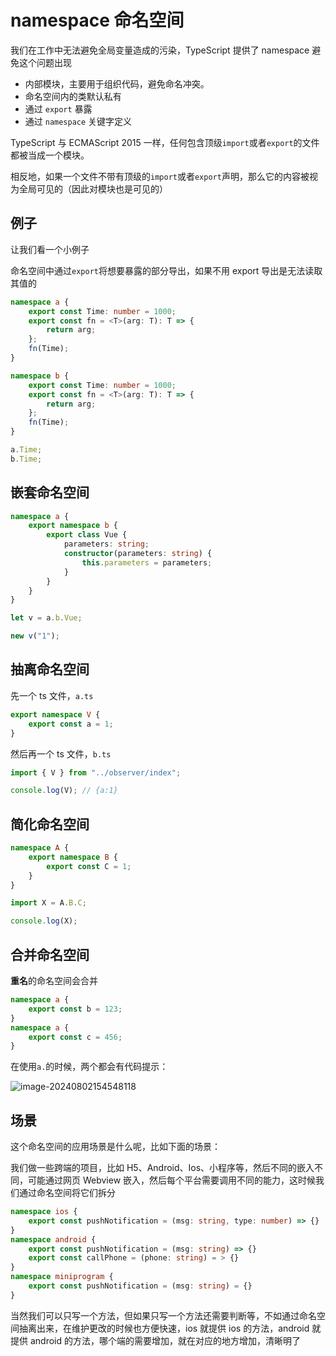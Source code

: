 # namespace 命名空间

我们在工作中无法避免全局变量造成的污染，TypeScript 提供了 namespace 避免这个问题出现

- 内部模块，主要用于组织代码，避免命名冲突。
- 命名空间内的类默认私有
- 通过 `export` 暴露
- 通过 `namespace` 关键字定义

TypeScript 与 ECMAScript 2015 一样，任何包含顶级`import`或者`export`的文件都被当成一个模块。

相反地，如果一个文件不带有顶级的`import`或者`export`声明，那么它的内容被视为全局可见的（因此对模块也是可见的）

## 例子

让我们看一个小例子

命名空间中通过`export`将想要暴露的部分导出，如果不用 export 导出是无法读取其值的

```ts
namespace a {
	export const Time: number = 1000;
	export const fn = <T>(arg: T): T => {
		return arg;
	};
	fn(Time);
}

namespace b {
	export const Time: number = 1000;
	export const fn = <T>(arg: T): T => {
		return arg;
	};
	fn(Time);
}

a.Time;
b.Time;
```

## 嵌套命名空间

```ts
namespace a {
	export namespace b {
		export class Vue {
			parameters: string;
			constructor(parameters: string) {
				this.parameters = parameters;
			}
		}
	}
}

let v = a.b.Vue;

new v("1");
```

## 抽离命名空间

先一个 ts 文件，`a.ts`

```ts
export namespace V {
	export const a = 1;
}
```

然后再一个 ts 文件，`b.ts`

```ts
import { V } from "../observer/index";

console.log(V); // {a:1}
```

## 简化命名空间

```ts
namespace A {
	export namespace B {
		export const C = 1;
	}
}

import X = A.B.C;

console.log(X);
```

## 合并命名空间

**重名**的命名空间会合并

```ts
namespace a {
	export const b = 123;
}
namespace a {
	export const c = 456;
}
```

在使用`a.`的时候，两个都会有代码提示：

![image-20240802154548118](https://chen-1320883525.cos.ap-chengdu.myqcloud.com/img/image-20240802154548118.png)

## 场景

这个命名空间的应用场景是什么呢，比如下面的场景：

我们做一些跨端的项目，比如 H5、Android、Ios、小程序等，然后不同的嵌入不同，可能通过网页 Webview 嵌入，然后每个平台需要调用不同的能力，这时候我们通过命名空间将它们拆分

```ts
namespace ios {
    export const pushNotification = (msg: string, type: number) => {}
}
namespace android {
    export const pushNotification = (msg: string) => {}
    export const callPhone = (phone: string) = > {}
}
namespace miniprogram {
    export const pushNotification = (msg: string) = {}
}
```

当然我们可以只写一个方法，但如果只写一个方法还需要判断等，不如通过命名空间抽离出来，在维护更改的时候也方便快速，ios 就提供 ios 的方法，android 就提供 android 的方法，哪个端的需要增加，就在对应的地方增加，清晰明了
